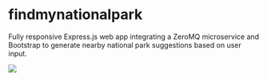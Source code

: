 # findmynationalpark

Fully responsive Express.js web app integrating a ZeroMQ microservice and Bootstrap to generate nearby national park suggestions based on user input. 

![](HANwoPTQfpeTtDKMB7/giphy.gif)


